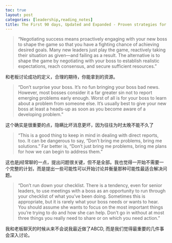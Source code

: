 ```yaml
---
toc: true
layout: post
categories: [leadership,reading_notes]
title: The First 90 days, Updated and Expanded - Proven strategies for getting up to speed faster and smarter - 12
---
```

> “Negotiating success means proactively engaging with your new boss to shape the game so that you have a fighting chance of achieving desired goals. Many new leaders just play the game, reactively taking their situation as given—and failing as a result. The alternative is to shape the game by negotiating with your boss to establish realistic expectations, reach consensus, and secure sufficient resources.”

和老板讨论成功的定义，合理的期待，你能拿到的资源。

> “Don’t surprise your boss. It’s no fun bringing your boss bad news. However, most bosses consider it a far greater sin not to report emerging problems early enough. Worst of all is for your boss to learn about a problem from someone else. It’s usually best to give your new boss at least a heads-up as soon as you become aware of a developing problem.”

这个确实是很重要的点，隐瞒比坏消息更坏，因为往往为时太晚不能不久了

> “This is a good thing to keep in mind in dealing with direct reports, too. It can be dangerous to say, “Don’t bring me problems, bring me solutions.” Far better is, “Don’t just bring me problems, bring me plans for how we can begin to address them.”

这也是j经常聊的一点，提出问题很关键，但不是全部。我也觉得一开始不需要一个完整的计划，而是提出一些可能性可以开始讨论并衡量那种可能性最适合解决问题。

> “Don’t run down your checklist. There is a tendency, even for senior leaders, to use meetings with a boss as an opportunity to run through your checklist of what you’ve been doing. Sometimes this is appropriate, but it is rarely what your boss needs or wants to hear. You should assume she wants to focus on the most important things you’re trying to do and how she can help. Don’t go in without at most three things you really need to share or on which you need action.”

我和老板聊天的时候从来不会说我最近做了ABCD, 而是我们觉得最重要的几件事会深入讨论。
